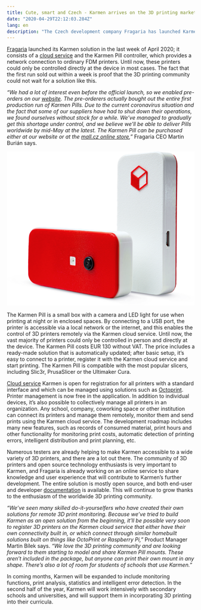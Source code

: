 ```yaml
---
title: Cute, smart and Czech - Karmen arrives on the 3D printing market
date: "2020-04-29T22:12:03.284Z"
lang: en
description: "The Czech development company Fragaria has launched Karmen, which turns ordinary 3D printers into “smart printers.” Karmen consists of a cloud service and the Karmen Pill controller. The first batch was sold out in pre-orders."
---
```


[Fragaria](https://fragaria.cz) launched its Karmen solution in the last week of April 2020; it consists of a [cloud service](https://next.karmen.tech) and the Karmen Pill controller, which provides a network connection to ordinary FDM printers. Until now, these printers could only be controlled directly at the device in most cases. The fact that the first run sold out within a week is proof that the 3D printing community could not wait for a solution like this.

_“We had a lot of interest even before the official launch, so we enabled pre-orders on our [website](https://karmen.tech/en/). The pre-orderers actually bought out the entire first production run of Karmen Pills. Due to the current coronavirus situation and the fact that some of our suppliers have had to shut down their operations, we found ourselves without stock for a while. We’ve managed to gradually get this shortage under control, and we believe we’ll be able to deliver Pills worldwide by mid-May at the latest. The Karmen Pill can be purchased either at our website or at the [mall.cz online store](https://www.mall.cz/prislusenstvi-3d-tisk/karmen-pill-karmen-pill-100020418042),”_ Fragaria CEO Martin Burián says.

![Karmen Pill](./karmen_pill.png)

The Karmen Pill is a small box with a camera and LED light for use when printing at night or in enclosed spaces. By connecting to a USB port, the printer is accessible via a local network or the internet, and this enables the control of 3D printers remotely via the Karmen cloud service. Until now, the vast majority of printers could only be controlled in person and directly at the device. The Karmen Pill costs EUR 130 without VAT. The price includes a ready-made solution that is automatically updated; after basic setup, it’s easy to connect to a printer, register it with the Karmen cloud service and start printing. The Karmen Pill is compatible with the most popular slicers, including Slic3r, PrusaSlicer or the Ultimaker Cura.

[Cloud service](https://next.karmen.tech) Karmen is open for registration for all printers with a standard interface and which can be managed using solutions such as [Octoprint](https://octoprint.org/). Printer management is now free in the application. In addition to individual devices, it’s also possible to collectively manage all printers in an organization. Any school, company, coworking space or other institution can connect its printers and manage them remotely, monitor them and send prints using the Karmen cloud service. The development roadmap includes many new features, such as records of consumed material, print hours and other functionality for monitoring print costs, automatic detection of printing errors, intelligent distribution and print planning, etc.

Numerous testers are already helping to make Karmen accessible to a wide variety of 3D printers, and there are a lot out there. The community of 3D printers and open source technology enthusiasts is very important to Karmen, and Fragaria is already working on an online service to share knowledge and user experience that will contribute to Karmen’s further development. The entire solution is mostly open source, and both end-user and developer [documentation](https://docs.karmen.tech) is available. This will continue to grow thanks to the enthusiasm of the worldwide 3D printing community.

_“We’ve seen many skilled do-it-yourselfers who have created their own solutions for remote 3D print monitoring. Because we’ve tried to build Karmen as an open solution from the beginning, it’ll be possible very soon to register 3D printers on the Karmen cloud service that either have their own connectivity built in, or which connect through similar homebuilt solutions built on things like OctoPrint or Raspberry Pi,”_ Product Manager Martin Bílek says. _“We love the 3D printing community and are looking forward to them starting to model and share Karmen Pill mounts. These aren’t included in the package, but anyone can print their own mount in any shape. There’s also a lot of room for students of schools that use Karmen.”_

In coming months, Karmen will be expanded to include monitoring functions, print analysis, statistics and intelligent error detection. In the second half of the year, Karmen will work intensively with secondary schools and universities, and will support them in incorporating 3D printing into their curricula.
